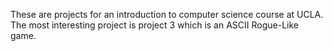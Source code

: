 These are projects for an introduction to computer science course at UCLA. The most interesting project is project 3 which is an ASCII Rogue-Like game.